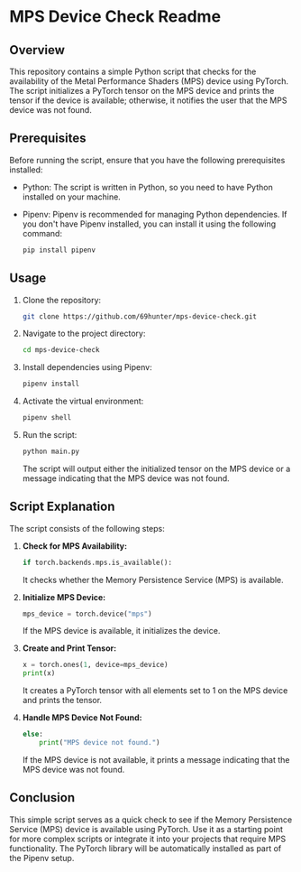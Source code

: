 # MPS Device Check Readme

## Overview

This repository contains a simple Python script that checks for the availability of the Metal Performance Shaders (MPS) device using PyTorch. The script initializes a PyTorch tensor on the MPS device and prints the tensor if the device is available; otherwise, it notifies the user that the MPS device was not found.

## Prerequisites

Before running the script, ensure that you have the following prerequisites installed:

- Python: The script is written in Python, so you need to have Python installed on your machine.

- Pipenv: Pipenv is recommended for managing Python dependencies. If you don't have Pipenv installed, you can install it using the following command:

  ```bash
  pip install pipenv
  ```

## Usage

1. Clone the repository:

   ```bash
   git clone https://github.com/69hunter/mps-device-check.git
   ```

2. Navigate to the project directory:

   ```bash
   cd mps-device-check
   ```

3. Install dependencies using Pipenv:

   ```bash
   pipenv install
   ```

4. Activate the virtual environment:

   ```bash
   pipenv shell
   ```

5. Run the script:

   ```bash
   python main.py
   ```

   The script will output either the initialized tensor on the MPS device or a message indicating that the MPS device was not found.

## Script Explanation

The script consists of the following steps:

1. **Check for MPS Availability:**
   ```python
   if torch.backends.mps.is_available():
   ```

   It checks whether the Memory Persistence Service (MPS) is available.

2. **Initialize MPS Device:**
   ```python
   mps_device = torch.device("mps")
   ```

   If the MPS device is available, it initializes the device.

3. **Create and Print Tensor:**
   ```python
   x = torch.ones(1, device=mps_device)
   print(x)
   ```

   It creates a PyTorch tensor with all elements set to 1 on the MPS device and prints the tensor.

4. **Handle MPS Device Not Found:**
   ```python
   else:
       print("MPS device not found.")
   ```

   If the MPS device is not available, it prints a message indicating that the MPS device was not found.

## Conclusion

This simple script serves as a quick check to see if the Memory Persistence Service (MPS) device is available using PyTorch. Use it as a starting point for more complex scripts or integrate it into your projects that require MPS functionality. The PyTorch library will be automatically installed as part of the Pipenv setup.